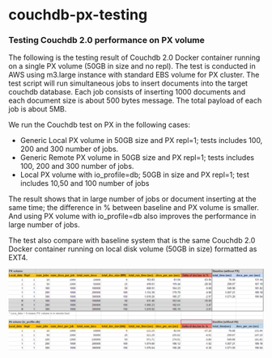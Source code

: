 # couchdb-px-testing

### Testing Couchdb 2.0 performance on PX volume 

The following is the testing result of Couchdb 2.0 Docker container running on a single PX volume (50GB in size and no repl). 
The test is conducted in AWS using m3.large instance with standard EBS volume for PX cluster. The test script will run simultaneous jobs to insert documents into the target couchdb database. Each job consists of inserting 1000 documents  and each document size is about 500 bytes message. The total payload of each job is about 5MB.

We run the Couchdb test on PX  in the following cases:

 - Generic Local PX volume in 50GB size and PX repl=1; tests includes 100, 200 and 300 number of jobs.
 - Generic Remote PX volume in 50GB size and PX repl=1; tests includes 100, 200 and 300 number of jobs.
 - Local PX volume with io_profile=db; 50GB in size and PX repl=1; test includes 10,50 and 100 number of jobs
 

The result shows that in large number of jobs or document inserting at the same time; the difference in % between baseline and PX volume is smaller. And using PX volume with  io_profile=db also improves the performance in large number of jobs.


The test also compare with baseline system that is the same Couchdb 2.0 Docker container running on local disk volume (50GB in size) formatted as EXT4.


![](images/couchdb-px-testing-002.PNG)


